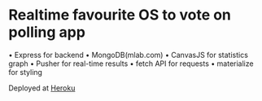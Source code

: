 # Realtime favourite OS to vote on polling app

•	Express for backend
•	MongoDB(mlab.com)
•	CanvasJS for statistics graph
•	Pusher for real-time results
•	fetch API for requests
•	materialize for styling

Deployed at [Heroku](https://os-voting.herokuapp.com/)
